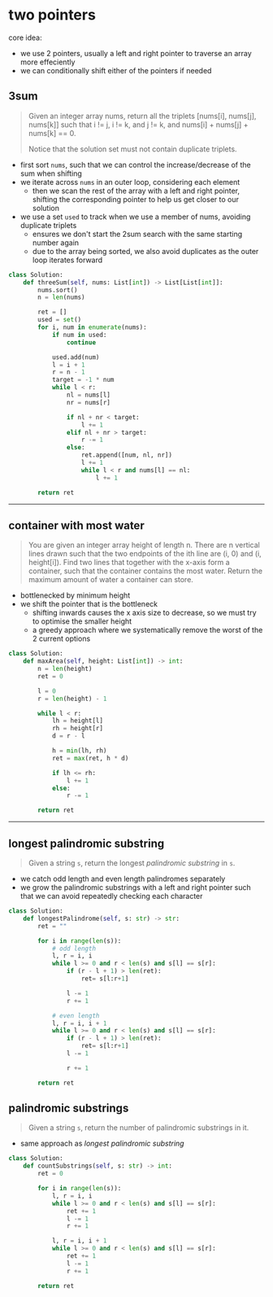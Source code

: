 # two pointers

core idea:

- we use 2 pointers, usually a left and right pointer to traverse an array more effeciently
- we can conditionally shift either of the pointers if needed

## 3sum

> Given an integer array nums, return all the triplets \[nums\[i\], nums\[j\], nums\[k\]\] such that i != j, i != k, and j != k, and nums\[i\] + nums\[j\] + nums\[k\] == 0.
>
> Notice that the solution set must not contain duplicate triplets.

- first sort `nums`, such that we can control the increase/decrease of the sum when shifting
- we iterate across `nums` in an outer loop, considering each element
    - then we scan the rest of the array with a left and right pointer, shifting the corresponding pointer to help us get closer to our solution
- we use a set `used` to track when we use a member of nums, avoiding duplicate triplets
    - ensures we don't start the 2sum search with the same starting number again
    - due to the array being sorted, we also avoid duplicates as the outer loop iterates forward

```python
class Solution:
    def threeSum(self, nums: List[int]) -> List[List[int]]:
        nums.sort()
        n = len(nums)

        ret = []
        used = set()
        for i, num in enumerate(nums):
            if num in used:
                continue

            used.add(num)
            l = i + 1
            r = n - 1
            target = -1 * num
            while l < r:
                nl = nums[l]
                nr = nums[r]

                if nl + nr < target:
                    l += 1
                elif nl + nr > target:
                    r -= 1
                else:
                    ret.append([num, nl, nr])
                    l += 1
                    while l < r and nums[l] == nl:
                        l += 1

        return ret
```

---

## container with most water

> You are given an integer array height of length n. There are n vertical lines drawn such that the two endpoints of the ith line are (i, 0) and (i, height\[i\]).
> Find two lines that together with the x-axis form a container, such that the container contains the most water.
> Return the maximum amount of water a container can store.

- bottlenecked by minimum height
- we shift the pointer that is the bottleneck
    - shifting inwards causes the x axis size to decrease, so we must try to optimise the smaller height
    - a greedy approach where we systematically remove the worst of the 2 current options

```python
class Solution:
    def maxArea(self, height: List[int]) -> int:
        n = len(height)
        ret = 0

        l = 0
        r = len(height) - 1

        while l < r:
            lh = height[l]
            rh = height[r]
            d = r - l

            h = min(lh, rh)
            ret = max(ret, h * d)

            if lh <= rh:
                l += 1
            else:
                r -= 1

        return ret
```

---

## longest palindromic substring

> Given a string `s`, return the longest *palindromic substring* in `s`.

- we catch odd length and even length palindromes separately
- we grow the palindromic substrings with a left and right pointer such that we can avoid repeatedly checking each character

```python
class Solution:
    def longestPalindrome(self, s: str) -> str:
        ret = ""

        for i in range(len(s)):
            # odd length
            l, r = i, i
            while l >= 0 and r < len(s) and s[l] == s[r]:
                if (r - l + 1) > len(ret):
                    ret= s[l:r+1]

                l -= 1
                r += 1

            # even length
            l, r = i, i + 1
            while l >= 0 and r < len(s) and s[l] == s[r]:
                if (r - l + 1) > len(ret):
                    ret= s[l:r+1]
                l -= 1

                r += 1

        return ret
```

## palindromic substrings

> Given a string `s`, return the number of palindromic substrings in it.

- same approach as *longest palindromic substring*

```python
class Solution:
    def countSubstrings(self, s: str) -> int:
        ret = 0

        for i in range(len(s)):
            l, r = i, i
            while l >= 0 and r < len(s) and s[l] == s[r]:
                ret += 1
                l -= 1
                r += 1

            l, r = i, i + 1
            while l >= 0 and r < len(s) and s[l] == s[r]:
                ret += 1
                l -= 1
                r += 1

        return ret
```

